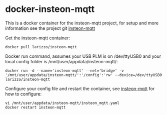# docker-insteon-mqtt
This is a docker container for the insteon-mqtt project, for setup and more information see the project git [insteon-mqtt](https://github.com/TD22057/insteon-mqtt)

Get the insteon-mqtt container:

```
docker pull larizzo/insteon-mqtt
```

Docker run command, assumes your USB PLM is on /dev/ttyUSB0 and your local config folder is /mnt/user/appdata/insteon-mqtt/:

```
docker run -d --name='insteon-mqtt' --net='bridge' -v '/mnt/user/appdata/insteon-mqtt/':'/config':'rw' --device=/dev/ttyUSB0 larizzo/insteon-mqtt
```

Configure your config file and restart the container, see [insteon-mqtt](https://github.com/TD22057/insteon-mqtt) for how to configure:

```
vi /mnt/user/appdata/insteon-mqtt/insteon_mqtt.yaml
docker restart insteon-mqtt
```
